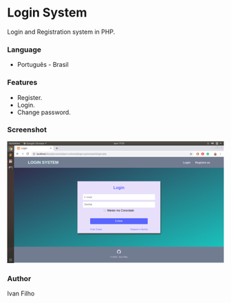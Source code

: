 # Login System

Login and Registration system in PHP.

### Language
* Português - Brasil

### Features
* Register.
* Login.
* Change password.

### Screenshot
![Login Screen](screenshots/login.png)

### Author
Ivan Filho
